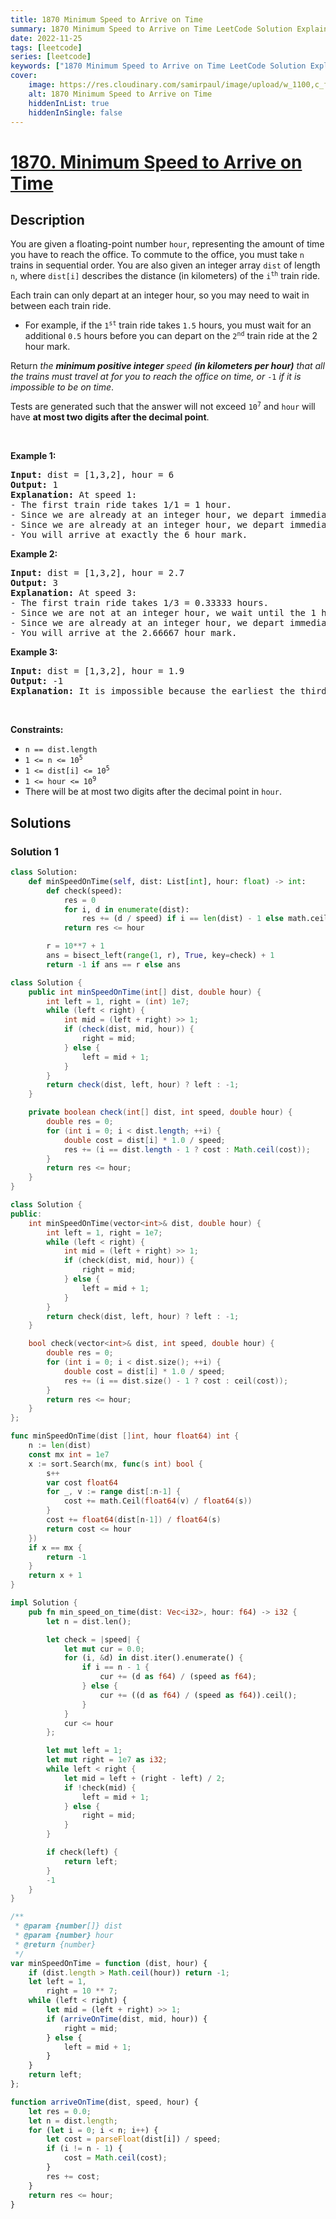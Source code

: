 ```yaml
---
title: 1870 Minimum Speed to Arrive on Time
summary: 1870 Minimum Speed to Arrive on Time LeetCode Solution Explained
date: 2022-11-25
tags: [leetcode]
series: [leetcode]
keywords: ["1870 Minimum Speed to Arrive on Time LeetCode Solution Explained in all languages", "1870 Minimum Speed to Arrive on Time", "LeetCode", "leetcode solution in Python3 C++ Java Go PHP Ruby Swift TypeScript Rust C# JavaScript C", "GeeksforGeeks", "InterviewBit", "Coding Ninjas", "HackerRank", "HackerEarth", "CodeChef", "TopCoder", "AlgoExpert", "freeCodeCamp", "Codeforces", "GitHub", "AtCoder", "Samir Paul"]
cover:
    image: https://res.cloudinary.com/samirpaul/image/upload/w_1100,c_fit,co_rgb:FFFFFF,l_text:Arial_75_bold:1870 Minimum Speed to Arrive on Time - Solution Explained/problem-solving.webp
    alt: 1870 Minimum Speed to Arrive on Time
    hiddenInList: true
    hiddenInSingle: false
---
```



# [1870. Minimum Speed to Arrive on Time](https://leetcode.com/problems/minimum-speed-to-arrive-on-time)


## Description

<p>You are given a floating-point number <code>hour</code>, representing the amount of time you have to reach the office. To commute to the office, you must take <code>n</code> trains in sequential order. You are also given an integer array <code>dist</code> of length <code>n</code>, where <code>dist[i]</code> describes the distance (in kilometers) of the <code>i<sup>th</sup></code> train ride.</p>

<p>Each train can only depart at an integer hour, so you may need to wait in between each train ride.</p>

<ul>
	<li>For example, if the <code>1<sup>st</sup></code> train ride takes <code>1.5</code> hours, you must wait for an additional <code>0.5</code> hours before you can depart on the <code>2<sup>nd</sup></code> train ride at the 2 hour mark.</li>
</ul>

<p>Return <em>the <strong>minimum positive integer</strong> speed <strong>(in kilometers per hour)</strong> that all the trains must travel at for you to reach the office on time, or </em><code>-1</code><em> if it is impossible to be on time</em>.</p>

<p>Tests are generated such that the answer will not exceed <code>10<sup>7</sup></code> and <code>hour</code> will have <strong>at most two digits after the decimal point</strong>.</p>

<p>&nbsp;</p>
<p><strong class="example">Example 1:</strong></p>

<pre>
<strong>Input:</strong> dist = [1,3,2], hour = 6
<strong>Output:</strong> 1
<strong>Explanation: </strong>At speed 1:
- The first train ride takes 1/1 = 1 hour.
- Since we are already at an integer hour, we depart immediately at the 1 hour mark. The second train takes 3/1 = 3 hours.
- Since we are already at an integer hour, we depart immediately at the 4 hour mark. The third train takes 2/1 = 2 hours.
- You will arrive at exactly the 6 hour mark.
</pre>

<p><strong class="example">Example 2:</strong></p>

<pre>
<strong>Input:</strong> dist = [1,3,2], hour = 2.7
<strong>Output:</strong> 3
<strong>Explanation: </strong>At speed 3:
- The first train ride takes 1/3 = 0.33333 hours.
- Since we are not at an integer hour, we wait until the 1 hour mark to depart. The second train ride takes 3/3 = 1 hour.
- Since we are already at an integer hour, we depart immediately at the 2 hour mark. The third train takes 2/3 = 0.66667 hours.
- You will arrive at the 2.66667 hour mark.
</pre>

<p><strong class="example">Example 3:</strong></p>

<pre>
<strong>Input:</strong> dist = [1,3,2], hour = 1.9
<strong>Output:</strong> -1
<strong>Explanation:</strong> It is impossible because the earliest the third train can depart is at the 2 hour mark.
</pre>

<p>&nbsp;</p>
<p><strong>Constraints:</strong></p>

<ul>
	<li><code>n == dist.length</code></li>
	<li><code>1 &lt;= n &lt;= 10<sup>5</sup></code></li>
	<li><code>1 &lt;= dist[i] &lt;= 10<sup>5</sup></code></li>
	<li><code>1 &lt;= hour &lt;= 10<sup>9</sup></code></li>
	<li>There will be at most two digits after the decimal point in <code>hour</code>.</li>
</ul>

## Solutions

### Solution 1

<!-- tabs:start -->

```python
class Solution:
    def minSpeedOnTime(self, dist: List[int], hour: float) -> int:
        def check(speed):
            res = 0
            for i, d in enumerate(dist):
                res += (d / speed) if i == len(dist) - 1 else math.ceil(d / speed)
            return res <= hour

        r = 10**7 + 1
        ans = bisect_left(range(1, r), True, key=check) + 1
        return -1 if ans == r else ans
```

```java
class Solution {
    public int minSpeedOnTime(int[] dist, double hour) {
        int left = 1, right = (int) 1e7;
        while (left < right) {
            int mid = (left + right) >> 1;
            if (check(dist, mid, hour)) {
                right = mid;
            } else {
                left = mid + 1;
            }
        }
        return check(dist, left, hour) ? left : -1;
    }

    private boolean check(int[] dist, int speed, double hour) {
        double res = 0;
        for (int i = 0; i < dist.length; ++i) {
            double cost = dist[i] * 1.0 / speed;
            res += (i == dist.length - 1 ? cost : Math.ceil(cost));
        }
        return res <= hour;
    }
}
```

```cpp
class Solution {
public:
    int minSpeedOnTime(vector<int>& dist, double hour) {
        int left = 1, right = 1e7;
        while (left < right) {
            int mid = (left + right) >> 1;
            if (check(dist, mid, hour)) {
                right = mid;
            } else {
                left = mid + 1;
            }
        }
        return check(dist, left, hour) ? left : -1;
    }

    bool check(vector<int>& dist, int speed, double hour) {
        double res = 0;
        for (int i = 0; i < dist.size(); ++i) {
            double cost = dist[i] * 1.0 / speed;
            res += (i == dist.size() - 1 ? cost : ceil(cost));
        }
        return res <= hour;
    }
};
```

```go
func minSpeedOnTime(dist []int, hour float64) int {
	n := len(dist)
	const mx int = 1e7
	x := sort.Search(mx, func(s int) bool {
		s++
		var cost float64
		for _, v := range dist[:n-1] {
			cost += math.Ceil(float64(v) / float64(s))
		}
		cost += float64(dist[n-1]) / float64(s)
		return cost <= hour
	})
	if x == mx {
		return -1
	}
	return x + 1
}
```

```rust
impl Solution {
    pub fn min_speed_on_time(dist: Vec<i32>, hour: f64) -> i32 {
        let n = dist.len();

        let check = |speed| {
            let mut cur = 0.0;
            for (i, &d) in dist.iter().enumerate() {
                if i == n - 1 {
                    cur += (d as f64) / (speed as f64);
                } else {
                    cur += ((d as f64) / (speed as f64)).ceil();
                }
            }
            cur <= hour
        };

        let mut left = 1;
        let mut right = 1e7 as i32;
        while left < right {
            let mid = left + (right - left) / 2;
            if !check(mid) {
                left = mid + 1;
            } else {
                right = mid;
            }
        }

        if check(left) {
            return left;
        }
        -1
    }
}
```

```js
/**
 * @param {number[]} dist
 * @param {number} hour
 * @return {number}
 */
var minSpeedOnTime = function (dist, hour) {
    if (dist.length > Math.ceil(hour)) return -1;
    let left = 1,
        right = 10 ** 7;
    while (left < right) {
        let mid = (left + right) >> 1;
        if (arriveOnTime(dist, mid, hour)) {
            right = mid;
        } else {
            left = mid + 1;
        }
    }
    return left;
};

function arriveOnTime(dist, speed, hour) {
    let res = 0.0;
    let n = dist.length;
    for (let i = 0; i < n; i++) {
        let cost = parseFloat(dist[i]) / speed;
        if (i != n - 1) {
            cost = Math.ceil(cost);
        }
        res += cost;
    }
    return res <= hour;
}
```

<!-- tabs:end -->

<!-- end -->
